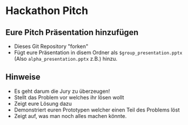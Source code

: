 # Hackathon Pitch

## Eure Pitch Präsentation hinzufügen

 * Dieses Git Repository "forken"
 * Fügt eure Präsentation in disem Ordner als `$group_presentation.pptx` (Also `alpha_presentation.pptx` z.B.) hinzu.

## Hinweise

 * Es geht darum die Jury zu überzeugen!
 * Stellt das Problem vor welches ihr lösen wollt
 * Zeigt eure Lösung dazu
 * Demonstriert euren Prototypen welcher einen Teil des Problems löst
 * Zeigt auf, was man noch alles machen könnte.
